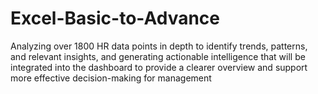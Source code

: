 # Excel-Basic-to-Advance
Analyzing over 1800 HR data points in depth to identify trends, patterns, and relevant insights, and generating actionable intelligence that will be integrated into the dashboard to provide a clearer overview and support more effective decision-making for management
